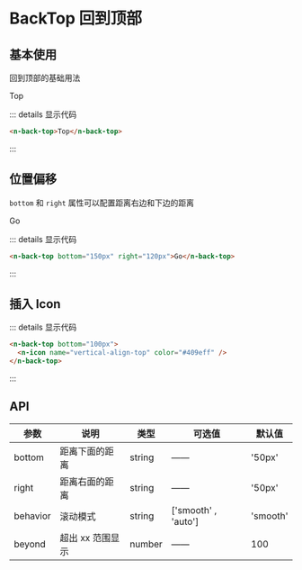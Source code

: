 # BackTop 回到顶部

## 基本使用

回到顶部的基础用法

<n-back-top>Top</n-back-top>

::: details 显示代码

```html
<n-back-top>Top</n-back-top>
```

:::

## 位置偏移

`bottom` 和 `right` 属性可以配置距离右边和下边的距离

<n-back-top bottom="150px" right="120px">Go</n-back-top>

::: details 显示代码

```html
<n-back-top bottom="150px" right="120px">Go</n-back-top>
```

:::

## 插入 Icon

<n-back-top bottom="100px">
  <n-icon name="vertical-align-top" color="#409eff" />
</n-back-top>

::: details 显示代码

```html
<n-back-top bottom="100px">
  <n-icon name="vertical-align-top" color="#409eff" />
</n-back-top>
```

:::

## API

| 参数     | 说明             | 类型   | 可选值              | 默认值   |
| -------- | ---------------- | ------ | ------------------- | -------- |
| bottom   | 距离下面的距离   | string | ——                  | '50px'   |
| right    | 距离右面的距离   | string | ——                  | '50px'   |
| behavior | 滚动模式         | string | ['smooth' , 'auto'] | 'smooth' |
| beyond   | 超出 xx 范围显示 | number | ——                  | 100      |

